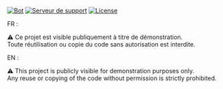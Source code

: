 [![Bot](https://top.gg/api/v1/widgets/large/767037682697797632)](https://top.gg//discord/servers/767037682697797632)
[![Serveur de support](https://top.gg/api/widget/1192768970466533426.svg)](https://top.gg//bot/1192768970466533426)
[![License](https://img.shields.io/badge/License-All%20Rights%20Reserved-red)](LICENSE)

FR :

⚠️ Ce projet est visible publiquement à titre de démonstration.  
Toute réutilisation ou copie du code sans autorisation est interdite.

EN :

⚠️ This project is publicly visible for demonstration purposes only.  
Any reuse or copying of the code without permission is strictly prohibited.